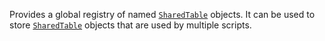 Provides a global registry of named [`SharedTable`](https://create.roblox.com/docs/reference/engine/datatypes/SharedTable) objects. It can be
used to store [`SharedTable`](https://create.roblox.com/docs/reference/engine/datatypes/SharedTable) objects that are used by multiple
scripts.